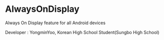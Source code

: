 # AlwaysOnDisplay
Always On Display feature for all Android devices

Developer : YongminYoo, Korean High School Student(Sungbo High School)
